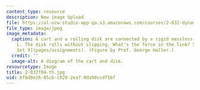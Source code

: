 ```yaml
---
content_type: resource
description: New image Upload
file: https://ol-ocw-studio-app-qa.s3.amazonaws.com/courses/2-032-dynamics-fall-2004/bf6d8e2605cbc0202ea70da90ccdf5bf_2-032f04-th.jpg
file_type: image/jpeg
image_metadata:
  caption: A cart and a rolling disk are connected by a rigid massless link of length
    L. The disk rolls without slipping. What's the force in the link? See [Problem
    Set 9](pages/assignments). (Figure by Prof. George Haller.)
  credit: ''
  image-alt: A diagram of the cart and disk.
resourcetype: Image
title: 2-032f04-th.jpg
uid: bf6d8e26-05cb-c020-2ea7-0da90ccdf5bf
---
```

